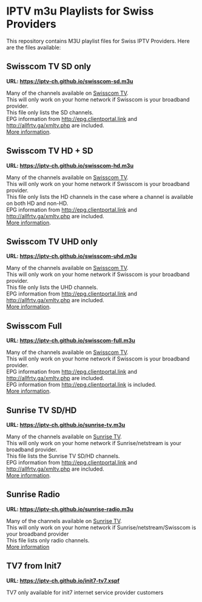 # IPTV m3u Playlists for Swiss Providers

This repository contains M3U playlist files for Swiss IPTV Providers. Here are the files available:

## Swisscom TV SD only

**URL: https://iptv-ch.github.io/swisscom-sd.m3u**

Many of the channels available on [Swisscom TV](https://www.swisscom.ch/en/residential/internet-television-fixednetwork/swisscom-tv.html).<br>
This will only work on your home network if Swisscom is your broadband provider.<br>
This file only lists the SD channels.<br>
EPG information from http://epg.clientportal.link and http://allfrtv.ga/xmltv.php are included.<br>
[More information](https://www.regardtv.net/t6105-flux-iptv-swisscom).


## Swisscom TV HD + SD

**URL: https://iptv-ch.github.io/swisscom-hd.m3u**

Many of the channels available on [Swisscom TV](https://www.swisscom.ch/en/residential/internet-television-fixednetwork/swisscom-tv.html).<br>
This will only work on your home network if Swisscom is your broadband provider.<br>
This file only lists the HD channels in the case where a channel is available on both HD and non-HD.<br>
EPG information from http://epg.clientportal.link and http://allfrtv.ga/xmltv.php are included.<br>
[More information](https://www.regardtv.net/t6105-flux-iptv-swisscom).

## Swisscom TV UHD only

**URL: https://iptv-ch.github.io/swisscom-uhd.m3u**

Many of the channels available on [Swisscom TV](https://www.swisscom.ch/en/residential/internet-television-fixednetwork/swisscom-tv.html).<br>
This will only work on your home network if Swisscom is your broadband provider.<br>
This file only lists the UHD channels.<br>
EPG information from http://epg.clientportal.link and http://allfrtv.ga/xmltv.php are included.<br>
[More information]( https://www.regardtv.net/t6105p325-flux-iptv-swisscom#77698 ).


## Swisscom Full

**URL: https://iptv-ch.github.io/swisscom-full.m3u**


Many of the channels available on [Swisscom TV](https://www.swisscom.ch/en/residential/internet-television-fixednetwork/swisscom-tv.html).<br>
This will only work on your home network if Swisscom is your broadband provider.<br>
EPG information from http://epg.clientportal.link and http://allfrtv.ga/xmltv.php are included.<br>
EPG information from http://epg.clientportal.link is included.<br>
[More information](https://www.regardtv.net/t6105-flux-iptv-swisscom).

## Sunrise TV SD/HD

**URL: https://iptv-ch.github.io/sunrise-tv.m3u**

Many of the channels available on [Sunrise TV](https://sunrise.ch/tv).<br>
This will only work on your home network if Sunrise/netstream is your broadband provider.<br>
This file lists the Sunrise TV SD/HD channels.<br>
EPG information from http://epg.clientportal.link and http://allfrtv.ga/xmltv.php are included.<br>
[More information](https://www.regardtv.net/t6207-sunrise-iptv-libre-en-clair-non-brouille).

## Sunrise Radio

**URL: https://iptv-ch.github.io/sunrise-radio.m3u**

Many of the channels available on [Sunrise TV](https://sunrise.ch/tv).<br>
This will only work on your home network if Sunrise/netstream/Swisscom is your broadband provider<br>
This file lists only radio channels.<br>
[More information](https://www.regardtv.net/t6207-sunrise-iptv-libre-en-clair-non-brouille)

## TV7 from Init7 ##
**URL: https://iptv-ch.github.io/init7-tv7.xspf**

TV7 only available for init7 internet service provider customers
